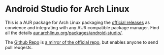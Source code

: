 # Android Studio for Arch Linux

This is a AUR package for Arch Linux packaging the [official releases](https://developer.android.com/studio#downloads) as convience and integrating with any AUR compatible package manager. Find all the details [aur.archlinux.org/packages/android-studio/](https://aur.archlinux.org/packages/android-studio/).

The [Github Repo](https://github.com/kordianbruck/arch-aur-android-studio) is [a mirror of the official repo](https://aur.archlinux.org/cgit/aur.git/log/?h=android-studio), but enables anyone to send pull reuqests.
